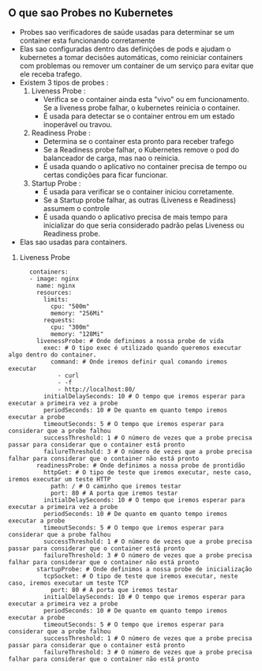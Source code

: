## O que sao Probes no Kubernetes

* Probes sao verificadores de saúde usadas para determinar se um container esta funcionando corretamente
* Elas sao configuradas dentro das definições de pods e ajudam o kubernetes a tomar decisões automáticas, como reiniciar containers com problemas ou remover um container de um serviço para evitar que ele receba trafego.
* Existem 3 tipos de probes :
    1. Liveness Probe : 
        * Verifica se o container ainda esta "vivo" ou em funcionamento. Se a liveness probe falhar, o kubernetes reinicia o container.
        * É usada para detectar se o container entrou em um estado inoperável ou travou.
    2. Readiness Probe :
        * Determina se o container esta pronto para receber trafego
        * Se a Readiness probe falhar, o Kubernetes remove o pod do balanceador de carga, mas nao o reinicia.
        * É usada quando o aplicativo no container precisa de tempo ou certas condições para ficar funcionar.
    3. Startup Probe : 
        * É usada para verificar se o container iniciou corretamente.
        * Se a Startup probe falhar, as outras (Liveness e Readiness) assumem o controle
        * É usada quando o aplicativo precisa de mais tempo para inicializar do que seria considerado padrão pelas Liveness ou Readiness probe.        
* Elas sao usadas para containers.

1. Liveness Probe 
```
      containers:
      - image: nginx
        name: nginx
        resources:
          limits:
            cpu: "500m"
            memory: "256Mi"
          requests:
            cpu: "300m"
            memory: "128Mi"
        livenessProbe: # Onde definimos a nossa probe de vida
          exec: # O tipo exec é utilizado quando queremos executar algo dentro do container.
            command: # Onde iremos definir qual comando iremos executar
              - curl
              - -f
              - http://localhost:80/
          initialDelaySeconds: 10 # O tempo que iremos esperar para executar a primeira vez a probe
          periodSeconds: 10 # De quanto em quanto tempo iremos executar a probe
          timeoutSeconds: 5 # O tempo que iremos esperar para considerar que a probe falhou
          successThreshold: 1 # O número de vezes que a probe precisa passar para considerar que o container está pronto
          failureThreshold: 3 # O número de vezes que a probe precisa falhar para considerar que o container não está pronto
        readinessProbe: # Onde definimos a nossa probe de prontidão
          httpGet: # O tipo de teste que iremos executar, neste caso, iremos executar um teste HTTP
            path: / # O caminho que iremos testar
            port: 80 # A porta que iremos testar
          initialDelaySeconds: 10 # O tempo que iremos esperar para executar a primeira vez a probe
          periodSeconds: 10 # De quanto em quanto tempo iremos executar a probe
          timeoutSeconds: 5 # O tempo que iremos esperar para considerar que a probe falhou
          successThreshold: 1 # O número de vezes que a probe precisa passar para considerar que o container está pronto
          failureThreshold: 3 # O número de vezes que a probe precisa falhar para considerar que o container não está pronto
        startupProbe: # Onde definimos a nossa probe de inicialização
          tcpSocket: # O tipo de teste que iremos executar, neste caso, iremos executar um teste TCP
            port: 80 # A porta que iremos testar
          initialDelaySeconds: 10 # O tempo que iremos esperar para executar a primeira vez a probe
          periodSeconds: 10 # De quanto em quanto tempo iremos executar a probe
          timeoutSeconds: 5 # O tempo que iremos esperar para considerar que a probe falhou
          successThreshold: 1 # O número de vezes que a probe precisa passar para considerar que o container está pronto
          failureThreshold: 3 # O número de vezes que a probe precisa falhar para considerar que o container não está pronto


```